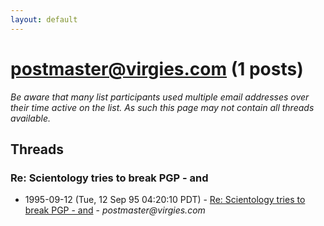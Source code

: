 ```yaml
---
layout: default
---
```


# postmaster@virgies.com (1 posts)

_Be aware that many list participants used multiple email addresses over their time active on the list. As such this page may not contain all threads available._

## Threads

### Re: Scientology tries to break PGP - and
+ 1995-09-12 (Tue, 12 Sep 95 04:20:10 PDT) - [Re: Scientology tries to break PGP - and](/archive/1995/09/cd07b6a0a704f436ee35ec162c2be474cc7adb386524740d3d3a45bdb7bfc612) - _postmaster@virgies.com_


